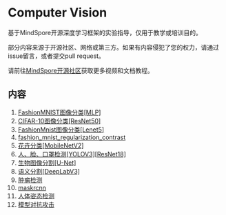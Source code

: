 # Computer Vision

基于MindSpore开源深度学习框架的实验指导，仅用于教学或培训目的。

部分内容来源于开源社区、网络或第三方。如果有内容侵犯了您的权力，请通过issue留言，或者提交pull request。

请前往[MindSpore开源社区](https://www.mindspore.cn/)获取更多视频和文档教程。

## 内容

1. [FashionMNIST图像分类[MLP]](feedforward)
2. [CIFAR-10图像分类[ResNet50]](resnet50)
3. [FashionMnist图像分类[Lenet5]](fashion_mnist_classification)
4. [fashion_mnist_regularization_contrast](fashion_mnist_regularization_contrast)
5. [花卉分类[MobileNetV2]](fine_tune)
6. [人、脸、口罩检测[YOLOV3][ResNet18]](yolov3)
8. [生物图像分割[U-Net]](unet)
9. [语义分割[DeepLabV3]](deeplabv3)
10. [肿瘤检测](cancer_detection_demo)
11. [maskrcnn](maskrcnn)
12. [人体姿态检测](openpose)
13. [模型对抗攻击](https://mindspore.cn/tutorials/application/zh-CN/r1.7/cv/fgsm.html)
